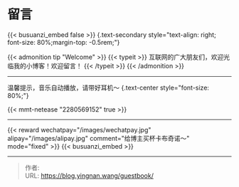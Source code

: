 # 留言


{{< busuanzi_embed false >}}
{.text-secondary style="text-align: right; font-size: 80%;margin-top: -0.5rem;"}

{{< admonition tip "Welcome" >}}
{{< typeit >}}
互联网的广大朋友们，欢迎光临我的小博客！欢迎留言！
{{< /typeit >}}
{{< /admonition >}}

---

温馨提示，音乐自动播放，请带好耳机～
{.text-center style="font-size: 80%;"}

{{< mmt-netease "2280569152" true >}}

---

{{< reward wechatpay="/images/wechatpay.jpg" alipay="/images/alipay.jpg" comment="给博主买杯卡布奇诺～" mode="fixed" >}}
{{< busuanzi_embed >}}


---

> 作者: <no value>  
> URL: https://blog.yingnan.wang/guestbook/  

